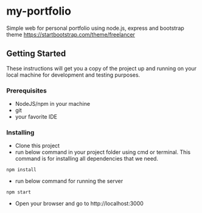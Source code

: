 # my-portfolio
Simple web for personal portfolio using node.js, express and bootstrap theme https://startbootstrap.com/theme/freelancer

## Getting Started

These instructions will get you a copy of the project up and running on your local machine for development and testing purposes. 

### Prerequisites

* NodeJS/npm in your machine
* git
* your favorite IDE

### Installing

* Clone this project
* run below command in your project folder using cmd or terminal. This command is for installing all dependencies that we need. 
```
npm install
```
* run below command for running the server
```
npm start
```
* Open your browser and go to http://localhost:3000